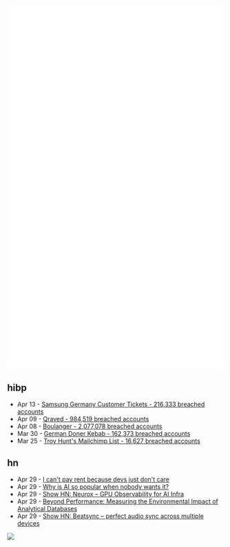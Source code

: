 ![Metrics](https://raw.githubusercontent.com/phixion/phixion/master/metrics.svg)

## hibp

<!--
for https://github.com/phixion/phixion/blob/main/.github/workflows/feeds.yml
-->
<!--START_SECTION:haveibeenpwnd-->
- Apr 13 - [Samsung Germany Customer Tickets - 216,333 breached accounts](https://haveibeenpwned.com/PwnedWebsites#SamsungGermany)
- Apr 09 - [Qraved - 984,519 breached accounts](https://haveibeenpwned.com/PwnedWebsites#Qraved)
- Apr 08 - [Boulanger - 2,077,078 breached accounts](https://haveibeenpwned.com/PwnedWebsites#Boulanger)
- Mar 30 - [German Doner Kebab - 162,373 breached accounts](https://haveibeenpwned.com/PwnedWebsites#GermanDonerKebab)
- Mar 25 - [Troy Hunt's Mailchimp List - 16,627 breached accounts](https://haveibeenpwned.com/PwnedWebsites#TroyHuntMailchimpList)
<!--END_SECTION:haveibeenpwnd-->

## hn

<!--
for https://github.com/phixion/phixion/blob/main/.github/workflows/feeds.yml
-->
<!--START_SECTION:hn-->
- Apr 29 - [I can't pay rent because devs just don't care](https://happyfellow.bearblog.dev/i-cant-pay-rent-because-devs-just-dont-care/)
- Apr 29 - [Why is AI so popular when nobody wants it?](https://newslttrs.com/why-is-ai-so-popular-when-nobody-wants-it/)
- Apr 29 - [Show HN: Neurox – GPU Observability for AI Infra](https://github.com/neuroxhq/helm-chart-neurox-control)
- Apr 29 - [Beyond Performance: Measuring the Environmental Impact of Analytical Databases](https://arxiv.org/abs/2504.18980)
- Apr 29 - [Show HN: Beatsync – perfect audio sync across multiple devices](https://github.com/freeman-jiang/beatsync)
<!--END_SECTION:hn-->

<!--
for https://yhype.me
-->
![](https://hit.yhype.me/github/profile?user_id=13013670)
